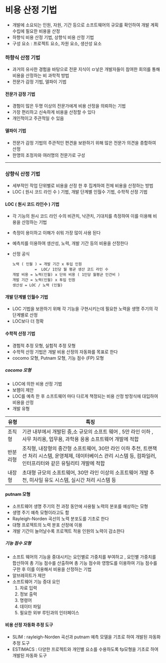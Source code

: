 # 비용 산정 기법

- 개발에 소요되는 인원, 자원, 기간 등으로 소프트웨어의 규모를 확인하여 개발 계획 수립에 필요한 비용을 산정
- 하향식 비용 산정 기법, 상향식 비용 산정 기법
- 구성 요소 : 프로젝트 요소, 자원 요소, 생산성 요소



### 하향식 산정 기법

- 과거의 유사한 경험을 바탕으로 전문 지식이 ㅁ낳은 개발자들이 참여한 회의를 통해 비용을 산정하는 비 과학적 방법
- 전문가 감정 기법, 델파이 기법



#### 전문가 감정 기법

- 경험이 많은 두명 이상의 전문가에게 비용 산정을 의뢰하는 기법
- 가장 편리하고 신속하게 비용을 산정할 수 있다
- 개인적이고 주관적일 수 있음



#### 델파이 기법

- 전문가 감정 기법의 주관적인 편견을 보완하기 위해 많은 전문가 의견을 종합하여 산정
- 한명의 조정자와 여러명의 전문가로 구성



---



### 상향식 산정 기법

- 세부적인 작업 단위별로 비용을 산정 한 후 집계하여 전체 비용을 산정하는 방법
- LOC ( 원시 코드 라인 수 ) 기법, 개발 단계별 인월수 기법, 수학적 산정 기법



#### LOC ( 원시 코드 라인수 ) 기법

- 각 기능의 원시 코드 라인 수의 비관치, 낙관치, 기대치를 측정하여 이를 이용해 비용을 산정하는 기법

- 측정이 용이하고 이해가 쉬워 가장 많이 사용 된다

- 예측치를 이용하여 생산성, 노력, 개발 기간 등의 비용을 산정한다

- 산정 공식

  ```
  노력 ( 인월 ) = 개발 기간 x 투입 인원 
  			=  LOC/ 1인당 월 평균 생산 코드 라인 수
  개발 비용 = 노력(인월) x 단위 비용 ( 1인당 월평균 인건비 )
  개발 기간 = 노력(인월) x 투입 인원
  생산성 = LOC / 노력 (인월)
  ```

  

#### 개발 단계별 인월수 기법

- LOC 기법을 보완하기 위해 각 기능을 구현시키는데 필요한 노력을 생명 주기의 각 단계별로 산정
- LOC보다 더 정확



#### 수학적 산정 기법

- 경험적 추정 모형, 실험적 추정 모형
- 수학적 산정 기법은 개발 비용 산정의 자동화를 목표로 한다
- cocomo 모형, Putnam 모형, 기능 점수 (FP) 모형



##### cocomo 모형

- LOC에 의한 비용 산정 기법
- 보헴이 제안
- LOC를 예측 한 후 소프트웨어 마다 다르게 책정되는 비용 산정 방정식에 대입하여 비용을 산정
- 개발 유형

| 유형     | 특징                                                         |
| -------- | ------------------------------------------------------------ |
| 조직형   | 기관 내부에서 개발된 중,소 규모의 소프트 웨어 , 5만 라인 이하 , 사무 처리용, 업무용, 과학용 응용 소프트웨어 개발에 적합 |
| 반분리형 | 조직형, 내장형의 중간형 소프트웨어, 30만 라인 이하 추천, 트랜잭션 처리 시스템, 운영체제, 데이터베이스 관리 시스템 등, 컴파일러, 인터프리터와 같은 유틸리티 개발에 적합 |
| 내장형   | 초대형 규모의 소프트웨어, 30만 라인 이상의 소프트웨어 개발 추천, 미사일 유도 시스템, 실시간 처리 시스템 등 |



#### putnam 모형

- 소프트웨어 생명 주기의 전 과정 동안에 사용될 노력의 분포를 예상하는 모형
- 생명 주기 예측 모형이라고도 함
- Rayleigh-Norden 곡선의 노력 분포도를 기초로 한다
- 대형 프로젝트의 노력 분포 산정에 이용
- 개발 기간이 늘어날수록 프로젝트 적용 인원의 노력이 감소한다



##### 기능 점수 모형

- 소프트 웨어의 기능을 중대시키는 요인별로 가중치를 부여하고 , 요인별 가중치를 합산하여 총 기능 점수를 산출하며 총 기능 점수와 영향도를 이용하여 기능 점수를 구한 후 이를 이용해서 비용을 산정하는 기법
- 알브레히트가 제안
- 소프트웨어 기능 증대 요인
  1. 자료 입력
  2. 정보 출력
  3. 명령어
  4. 데이터 파일
  5. 필요한 외부 루틴과의 인터페이스





#### 비용 산정 자동화 추정 도구

- SLIM : rayleigh-Norden 곡선과 putnam 예측 모델을 기초로 하여 개발된 자동화 추정 도구
- ESTIMACS : 다양한 프로젝트와 개인별 요소를 수용하도록 fp모형을 기초로 하여 개발된 자동화 도구
